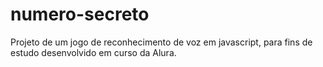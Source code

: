 # numero-secreto
Projeto de um jogo de reconhecimento de voz em javascript, para fins de estudo desenvolvido em curso da Alura.